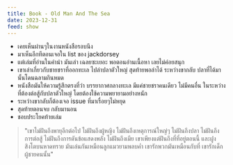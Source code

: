 ```yaml
---
title: Book - Old Man And The Sea
date: 2023-12-31
feed: show
---
```


- เคยเห็นผ่านๆในงานหนังสือรอบนึง
- มาเห็นอีกทีตอนเจอใน list ของ jackdorsey
- แต่เล่มที่อ่านในคำนำ มันเล่า เฉลยซะเยอะ พอตอนอ่านเนื้อหา เลยไม่ค่อยสนุก
- เขาเล่าเกี่ยวกับชายชราที่ออกทะเล ไปล่าปลาตัวใหญ่ สุดท้ายพอล่าได้ ระหว่างขากลับ ปลาที่ได้มานั้นโดนฉลามกินหมด
- หนังสือมันให้ความรู้สึกตรงที่ว่า บรรยากาศกลางทะเล มีแค่ชายชราคนเดียว ไม่มีคนอื่น ในระหว่างที่ต้องต่อสู้กับปลาตัวใหญ่ โดยต้องใช้ความพยายามอย่างหนัก
- ระหว่างขากลับก็ต้องเจอ issue ที่มาเรื่อยๆไม่หยุด
- สุดท้ายตอนจบ กลับมานอน
- ชอบประโยคท้ายเล่ม 
> 	 "เขาไม่ฝันถึงพายุอีกต่อไป
> 	 ไม่ฝันถึงผู้หญิง ไม่ฝันถึงเหตุการณ์ใหญ่ๆ
> 	 ไม่ฝันถึงปลา ไม่ฝันถึงการต่อสู้
> 	 ไม่ฝันถึงการดันข้อแสดงพลัง ไม่ฝันถึงเมีย
> 	 เขาเพียงแต่ฝันถึงที่ที่อยู่ตอนนี้
> 	 และฝูงสิงโตบนหาดทราย
> 	 มันเล่นกันเหมือนลูกแมวยามพลบค่ำ
> 	 เขารักพวกมันเหมือนกับที่
> 	 เขารักเด็กผู้ชายคนนั้น"
 